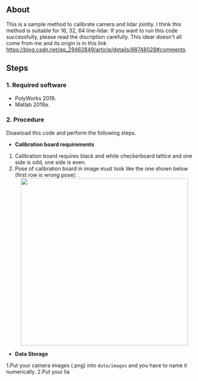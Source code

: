 ## About ##

This is a sample method to calibrate camera and lidar jointly. I think this method is suitable for 16, 32, 64 line-lidar. If you want to run this code successfully, please read the discription carefully. This idear doesn't all come from me and its origin is in this link https://blog.csdn.net/qq_29462849/article/details/88748028#comments.

## Steps ##

### 1. Required software ###

 - PolyWorks 2019.  
 - Matlab 2019a.

### 2. Procedure ###

Doawload this code and perform the following steps.

* **Calibration board requirements**

1. Calibration board requires black and white checkerboard lattice and one side is odd, one side is even.
2. Pose of calibration board in image must look like the one shown below (first row is wrong pose):
.<div align=center><img src="https://github.com/Aaron20127/Camera-lidar-joint-calibration/blob/master/chessboard.jpg" width="450" height="450" /></div>

* **Data Storage**

1.Put your camera images (.png) into `data/images` and you have to name it numerically.
2.Put your lia






